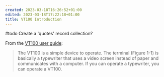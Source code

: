 ```yaml
---
created: 2023-03-18T16:26:52+01:00
edited: 2023-03-18T17:22:18+01:00
title: VT100 Introduction
---
```


#todo Create a 'quotes' record collection?

From the [VT100 user guide](https://www.vt100.net/docs/vt100-ug/chapter1.html):

> The VT100 is a simple device to operate. The terminal (Figure 1-1) is basically a typewriter that uses a video screen instead of paper and communicates with a computer. If you can operate a typewriter, you can operate a VT100.
